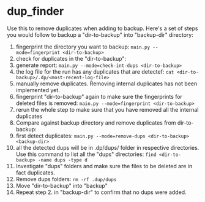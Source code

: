 # dup_finder

Use this to remove duplicates when adding to backup. Here's a set of steps you would follow to backup a "dir-to-backup" into "backup-dir" directory:

1. fingerprint the directory you want to backup: ```main.py --mode=fingerprint <dir-to-backup>```
1. check for duplicates in the "dir-to-backup": 
  1. generate report: ```main.py --mode=check-int-dups <dir-to-backup>```
  1. the log file for the run has any duplicates that are detectef: ```cat <dir-to-backup>/.dp/<most-recent-log-file>```
  1. manually remove duplicates. Removing internal duplicates has not been implemented yet.
  1. fingerprint "dir-to-backup" again to make sure the fingerprints for deleted files is removed: ```main.py --mode=fingerprint <dir-to-backup>```
  1. rerun the whole step to make sure that you have removed all the internal duplicates
1. Compare against backup directory and remove duplicates from dir-to-backup: 
  1. first detect duplicates: ```main.py --mode=remove-dups <dir-to-backup> <backup-dir>```
  1. all the detected dups will be in .dp/dups/ folder in respective directories. Use this command to list all the "dups" directories: ```find <dir-to-backup> -name dups -type d```
  1. Investigate "dups" folders and make sure the files to be deleted are in fact duplicates.
  1. Remove dups folders: ```rm -rf .dup/dups```
1. Move "dir-to-backup" into "backup"
1. Repeat step 2. in "backup-dir" to confirm that no dups were added.

